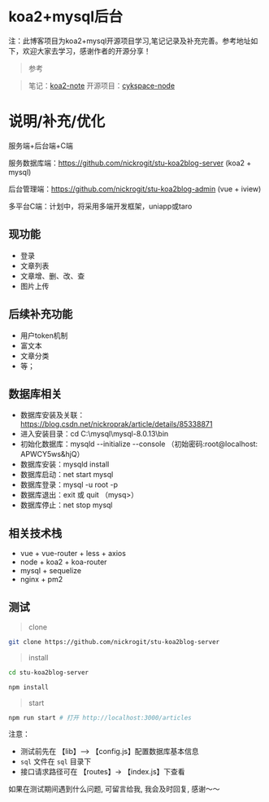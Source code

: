 # koa2+mysql后台

注：此博客项目为koa2+mysql开源项目学习,笔记记录及补充完善。参考地址如下，欢迎大家去学习，感谢作者的开源分享！

> 参考

> 笔记：[koa2-note](https://chenshenhai.github.io/koa2-note/)
> 开源项目：[cykspace-node](https://github.com/chenyinkai/cykspace-node)

# 说明/补充/优化
服务端+后台端+C端

服务数据库端：https://github.com/nickrogit/stu-koa2blog-server (koa2 + mysql)

后台管理端：https://github.com/nickrogit/stu-koa2blog-admin (vue + iview)

多平台C端：计划中，将采用多端开发框架，uniapp或taro
## 现功能
+ 登录
+ 文章列表
+ 文章增、删、改、查
+ 图片上传
## 后续补充功能
+ 用户token机制
+ 富文本
+ 文章分类
+ 等；

## 数据库相关

+ 数据库安装及关联：https://blog.csdn.net/nickroprak/article/details/85338871
+ 进入安装目录：cd C:\mysql\mysql-8.0.13\bin
+ 初始化数据库：mysqld --initialize --console （初始密码:root@localhost: APWCY5ws&hjQ）
+ 数据库安装：mysqld install
+ 数据库启动：net start mysql
+ 数据库登录：mysql -u root -p
+ 数据库退出：exit 或 quit （mysq>）
+ 数据库停止：net stop mysql

## 相关技术栈

+ vue + vue-router + less + axios
+ node + koa2 + koa-router
+ mysql + sequelize
+ nginx + pm2

## 测试

> clone

```bash
git clone https://github.com/nickrogit/stu-koa2blog-server
```

> install

```bash
cd stu-koa2blog-server

npm install
```

> start

```bash
npm run start # 打开 http://localhost:3000/articles
```

注意：

+ 测试前先在 【lib】—> 【config.js】配置数据库基本信息
+ `sql` 文件在 `sql` 目录下
+ 接口请求路径可在 【routes】-> 【index.js】下查看

如果在测试期间遇到什么问题, 可留言给我, 我会及时回复, 感谢～～


